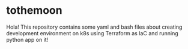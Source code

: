 # tothemoon
Hola! This repository contains some yaml and bash files about creating development environment on k8s using Terraform as IaC and running python app on it!
